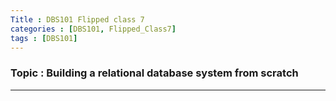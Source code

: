 ```yaml
---
Title : DBS101 Flipped class 7 
categories : [DBS101, Flipped_Class7]
tags : [DBS101]
---
```


### Topic : Building a relational database system from scratch
----